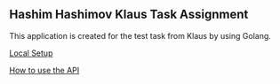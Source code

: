 ## Hashim Hashimov Klaus Task Assignment

This application is created for the test task from Klaus by using Golang. 

[Local Setup](setup.md)

[How to use the API](usage.md)

